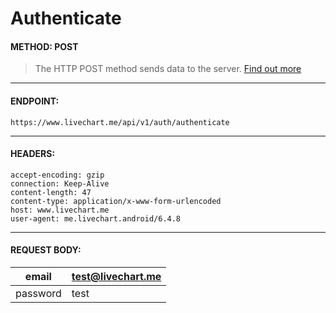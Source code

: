 # Authenticate

#### METHOD: POST
> The HTTP POST method sends data to the server. [Find out more](https://developer.mozilla.org/en-US/docs/Web/HTTP/Methods/POST)

___

#### ENDPOINT:
` https://www.livechart.me/api/v1/auth/authenticate `

___

#### HEADERS:

```http
accept-encoding: gzip
connection: Keep-Alive
content-length: 47
content-type: application/x-www-form-urlencoded
host: www.livechart.me
user-agent: me.livechart.android/6.4.8
```

___

#### REQUEST BODY:

| email | test@livechart.me |
|---|---|
| password | test |
